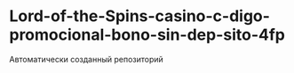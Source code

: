 # Lord-of-the-Spins-casino-c-digo-promocional-bono-sin-dep-sito-4fp
Автоматически созданный репозиторий
